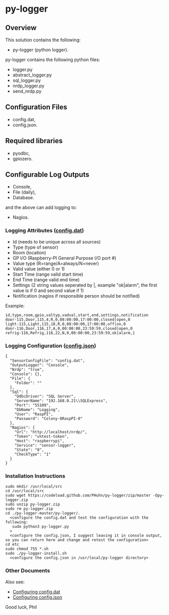 # py-logger

## Overview

This solution contains the following:
- py-logger (python logger).

py-logger contains the following python files:
- logger.py
- abstract_logger.py
- sql_logger.py
- nrdp_logger.py
- send_nrdp.py

## Configuration Files

- config.dat,
- config.json.

## Required libraries

- pyodbc,
- gpiozero.

## Configurable Log Outputs

- Console,
- File (daily),
- Database.

and the above can add logging to:

- Nagios.

### Logging Attributes ([config.dat](https://github.com/PHuhn/py-logger/wiki/Configuring-config.dat))

- Id (needs to be unique across all sources)
- Type (type of sensor)
- Room (location)
- GP I/O (Raspberry-PI General Purpose I/O port #)
- Value type (R=range/A=always/N=never)
- Valid value (either 0 or 1)
- Start Time (range valid start time)
- End Time (range valid end time)
- Settings (2 string values seperated by |, example "ok|alarm", the first value is if 0 and second value if 1)
- Notification (nagios if responsible person should be notified)

Example:
```
id,type,room,gpio,valtyp,vadval,start,end,settings,notification
door-115,Door,115,4,R,0,08:00:00,17:00:00,closed|open,0
light-115,Light,115,18,R,0,08:00:00,17:00:00,off|on,0
door-116,Door,116,17,A,0,00:00:00,23:59:59,closed|open,0
refrig-116,Refrig,116,22,N,0,00:00:00,23:59:59,ok|alarm,1
```

### Logging Configuration ([config.json](https://github.com/PHuhn/py-logger/wiki/Configuring-config.json))

```
{
  "SensorConfigFile": "config.dat",
  "OutputLogger": "Console",
  "Nrdp": "true",
  "Console": {},
  "File": {
    "Folder": ""
  },
  "Sql": {
    "OdbcDriver": "SQL Server",
    "ServerName": "192.168.0.21\\SQLExpress",
    "Port": "55109",
    "DbName": "Logging",
    "User": "RaspPI",
    "Password": "Colony-0RaspPI-0"
  },
  "Nagios": {
    "Url": "http://localhost/nrdp/",
    "Token": "u%test-token",
    "Host": "raspberrypi",
    "Service": "sensor-logger",
    "State": "0",
    "CheckType": "1"
  }
}
```

### Installation Instructions ##

```
sudo mkdir /usr/local/src
cd /usr/local/src
sudo wget https://codeload.github.com/PHuhn/py-logger/zip/master -Opy-logger.zip
sudo unzip py-logger.zip
sudo rm py-logger.zip
cd ./py-logger-master/py-logger/.
  <configure the config.dat and test the configuration with the following:
   sudo python3 py-logger.py
  >
  <configure the config.json, I suggest leaving it in console output, so you can return here and change and retest the configuration>
cd etc
sudo chmod 755 *.sh
sudo ./py-logger-install.sh
  <configure the config.json in /usr/local/py-logger directory>
```

### Other Documents ##

Also see:

- [Configuring config.dat](https://github.com/PHuhn/py-logger/wiki/Configuring-config.dat)
- [Configuring config.json](https://github.com/PHuhn/py-logger/wiki/Configuring-config.json)

Good luck, Phil
